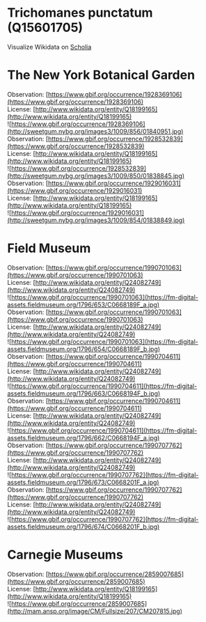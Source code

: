 
Trichomanes punctatum (Q15601705)
=================================
  
Visualize Wikidata on [Scholia](https://scholia.toolforge.org/taxon/Q15601705)
# The New York Botanical Garden
  
Observation: [https://www.gbif.org/occurrence/1928369106](https://www.gbif.org/occurrence/1928369106)  
License: [http://www.wikidata.org/entity/Q18199165](http://www.wikidata.org/entity/Q18199165)  
![https://www.gbif.org/occurrence/1928369106](http://sweetgum.nybg.org/images3/1009/856/01840951.jpg)  
Observation: [https://www.gbif.org/occurrence/1928532839](https://www.gbif.org/occurrence/1928532839)  
License: [http://www.wikidata.org/entity/Q18199165](http://www.wikidata.org/entity/Q18199165)  
![https://www.gbif.org/occurrence/1928532839](http://sweetgum.nybg.org/images3/1009/850/01838845.jpg)  
Observation: [https://www.gbif.org/occurrence/1929016031](https://www.gbif.org/occurrence/1929016031)  
License: [http://www.wikidata.org/entity/Q18199165](http://www.wikidata.org/entity/Q18199165)  
![https://www.gbif.org/occurrence/1929016031](http://sweetgum.nybg.org/images3/1009/854/01838849.jpg)
# Field Museum
  
Observation: [https://www.gbif.org/occurrence/1990701063](https://www.gbif.org/occurrence/1990701063)  
License: [http://www.wikidata.org/entity/Q24082749](http://www.wikidata.org/entity/Q24082749)  
![https://www.gbif.org/occurrence/1990701063](https://fm-digital-assets.fieldmuseum.org/1796/653/C0668189F_a.jpg)  
Observation: [https://www.gbif.org/occurrence/1990701063](https://www.gbif.org/occurrence/1990701063)  
License: [http://www.wikidata.org/entity/Q24082749](http://www.wikidata.org/entity/Q24082749)  
![https://www.gbif.org/occurrence/1990701063](https://fm-digital-assets.fieldmuseum.org/1796/654/C0668189F_b.jpg)  
Observation: [https://www.gbif.org/occurrence/1990704611](https://www.gbif.org/occurrence/1990704611)  
License: [http://www.wikidata.org/entity/Q24082749](http://www.wikidata.org/entity/Q24082749)  
![https://www.gbif.org/occurrence/1990704611](https://fm-digital-assets.fieldmuseum.org/1796/663/C0668194F_b.jpg)  
Observation: [https://www.gbif.org/occurrence/1990704611](https://www.gbif.org/occurrence/1990704611)  
License: [http://www.wikidata.org/entity/Q24082749](http://www.wikidata.org/entity/Q24082749)  
![https://www.gbif.org/occurrence/1990704611](https://fm-digital-assets.fieldmuseum.org/1796/662/C0668194F_a.jpg)  
Observation: [https://www.gbif.org/occurrence/1990707762](https://www.gbif.org/occurrence/1990707762)  
License: [http://www.wikidata.org/entity/Q24082749](http://www.wikidata.org/entity/Q24082749)  
![https://www.gbif.org/occurrence/1990707762](https://fm-digital-assets.fieldmuseum.org/1796/673/C0668201F_a.jpg)  
Observation: [https://www.gbif.org/occurrence/1990707762](https://www.gbif.org/occurrence/1990707762)  
License: [http://www.wikidata.org/entity/Q24082749](http://www.wikidata.org/entity/Q24082749)  
![https://www.gbif.org/occurrence/1990707762](https://fm-digital-assets.fieldmuseum.org/1796/674/C0668201F_b.jpg)
# Carnegie Museums
  
Observation: [https://www.gbif.org/occurrence/2859007685](https://www.gbif.org/occurrence/2859007685)  
License: [http://www.wikidata.org/entity/Q18199165](http://www.wikidata.org/entity/Q18199165)  
![https://www.gbif.org/occurrence/2859007685](http://mam.ansp.org/image/CM/Fullsize/207/CM207815.jpg)
